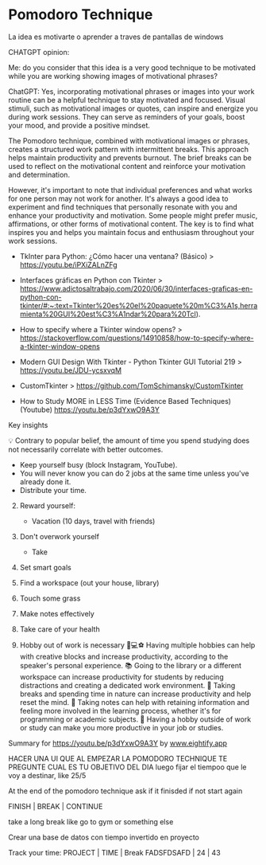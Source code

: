 # Pomodoro Technique


La idea es motivarte o aprender a traves de pantallas de windows

CHATGPT opinion:

Me: do you consider that this idea is a very good technique to be motivated while you are working showing images of motivational phrases?

ChatGPT: Yes, incorporating motivational phrases or images into your work routine can be a helpful technique to stay motivated and focused. Visual stimuli, such as motivational images or quotes, can inspire and energize you during work sessions. They can serve as reminders of your goals, boost your mood, and provide a positive mindset.

The Pomodoro technique, combined with motivational images or phrases, creates a structured work pattern with intermittent breaks. This approach helps maintain productivity and prevents burnout. The brief breaks can be used to reflect on the motivational content and reinforce your motivation and determination.

However, it's important to note that individual preferences and what works for one person may not work for another. It's always a good idea to experiment and find techniques that personally resonate with you and enhance your productivity and motivation. Some people might prefer music, affirmations, or other forms of motivational content. The key is to find what inspires you and helps you maintain focus and enthusiasm throughout your work sessions.







- TkInter para Python: ¿Cómo hacer una ventana? (Básico) > https://youtu.be/iPXiZALnZFg
- Interfaces gráficas en Python con Tkinter > https://www.adictosaltrabajo.com/2020/06/30/interfaces-graficas-en-python-con-tkinter/#:~:text=Tkinter%20es%20el%20paquete%20m%C3%A1s,herramienta%20GUI%20est%C3%A1ndar%20para%20Tcl).
- How to specify where a Tkinter window opens? > https://stackoverflow.com/questions/14910858/how-to-specify-where-a-tkinter-window-opens
- Modern GUI Design With Tkinter - Python Tkinter GUI Tutorial 219 > https://youtu.be/JDU-ycsxvqM
- CustomTkinter > https://github.com/TomSchimansky/CustomTkinter


- How to Study MORE in LESS Time (Evidence Based Techniques) (Youtube) https://youtu.be/p3dYxwO9A3Y

Key insights

💡 Contrary to popular belief, the amount of time you spend studying does not necessarily correlate with better outcomes.
- Keep yourself busy (block Instagram, YouTube).
- You will never know you can do 2 jobs at the same time unless you've already done it.
- Distribute your time.
2. Reward yourself:
    - Vacation (10 days, travel with friends)
3. Don't overwork yourself
    - Take

4. Set smart goals

5. Find a workspace (out your house, library)
6. Touch some grass
7. Make notes effectively
8. Take care of your health
9. Hobby out of work is necessary
🎥💻⚽ Having multiple hobbies can help with creative blocks and increase productivity, according to the speaker's personal experience.
📚 Going to the library or a different workspace can increase productivity for students by reducing distractions and creating a dedicated work environment.
🌳 Taking breaks and spending time in nature can increase productivity and help reset the mind.
📝 Taking notes can help with retaining information and feeling more involved in the learning process, whether it's for programming or academic subjects.
🎨 Having a hobby outside of work or study can make you more productive in your job or studies.

Summary for https://youtu.be/p3dYxwO9A3Y by www.eightify.app

HACER UNA UI QUE AL EMPEZAR LA POMODORO TECHNIQUE TE PREGUNTE CUAL ES TU OBJETIVO DEL DIA luego fijar el tiempoo que le voy a destinar, like 25/5

At the end of the pomodoro technique ask if it finisded if not start again

FINISH | BREAK | CONTINUE

take a long break like go to gym or something else


Crear una base de datos con tiempo invertido en proyecto

Track your time:
PROJECT     | TIME  | Break
FADSFDSAFD  | 24    | 43



